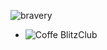 ![bravery](https://user-images.githubusercontent.com/90989285/133911873-c881d5e4-3952-4592-b594-a1ba119d42bd.png) 

- ![Coffe BlitzClub](https://discord.gg/6hqRv4aREX)


<!---
Gothon369/Gothon369 is a ✨ special ✨ repository because its `README.md` (this file) appears on your GitHub profile.
You can click the Preview link to take a look at your changes.
--->

